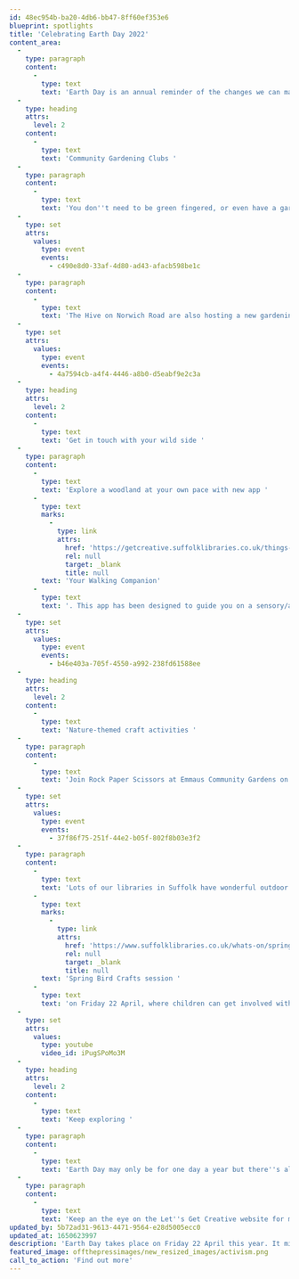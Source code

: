 ```yaml
---
id: 48ec954b-ba20-4db6-bb47-8ff60ef353e6
blueprint: spotlights
title: 'Celebrating Earth Day 2022'
content_area:
  -
    type: paragraph
    content:
      -
        type: text
        text: 'Earth Day is an annual reminder of the changes we can make to care for our environment. See below for a list of curated activities you can do this spring to help make Suffolk that little bit more greener. '
  -
    type: heading
    attrs:
      level: 2
    content:
      -
        type: text
        text: 'Community Gardening Clubs '
  -
    type: paragraph
    content:
      -
        type: text
        text: 'You don''t need to be green fingered, or even have a garden, to come along to Eastern Angles Community Gardening Club. Between 10am and 12pm on Tuesdays, the group meet to plant and prune while hopefully nurturing some new friendships along the way. '
  -
    type: set
    attrs:
      values:
        type: event
        events:
          - c490e8d0-33af-4d80-ad43-afacb598be1c
  -
    type: paragraph
    content:
      -
        type: text
        text: 'The Hive on Norwich Road are also hosting a new gardening project in their green space. Taking place on Wednesdays between 10 and 12, get in touch with The Hive team if you''re interested in getting involved. '
  -
    type: set
    attrs:
      values:
        type: event
        events:
          - 4a7594cb-a4f4-4446-a8b0-d5eabf9e2c3a
  -
    type: heading
    attrs:
      level: 2
    content:
      -
        type: text
        text: 'Get in touch with your wild side '
  -
    type: paragraph
    content:
      -
        type: text
        text: 'Explore a woodland at your own pace with new app '
      -
        type: text
        marks:
          -
            type: link
            attrs:
              href: 'https://getcreative.suffolklibraries.co.uk/things-to-do/your-walking-companion'
              rel: null
              target: _blank
              title: null
        text: 'Your Walking Companion'
      -
        type: text
        text: '. This app has been designed to guide you on a sensory/auditory adventure through Brandon Country Park.'
  -
    type: set
    attrs:
      values:
        type: event
        events:
          - b46e403a-705f-4550-a992-238fd61588ee
  -
    type: heading
    attrs:
      level: 2
    content:
      -
        type: text
        text: 'Nature-themed craft activities '
  -
    type: paragraph
    content:
      -
        type: text
        text: 'Join Rock Paper Scissors at Emmaus Community Gardens on Dales Road for their Rock Paper Grow event where you and your family can get creative in the outdoors. Using the natural environment of the gardens as inspiration, this free workshop for families will consist of weaving, wind sock making, nature printing on fabric and seed bomb making.'
  -
    type: set
    attrs:
      values:
        type: event
        events:
          - 37f86f75-251f-44e2-b05f-802f8b03e3f2
  -
    type: paragraph
    content:
      -
        type: text
        text: 'Lots of our libraries in Suffolk have wonderful outdoor spaces too. Head over to Stowmarket Library for a vibrant garden space - perfect for socialising and viewing local artists murals, each of which tells a story from around the area. Beccles Library will also be running a '
      -
        type: text
        marks:
          -
            type: link
            attrs:
              href: 'https://www.suffolklibraries.co.uk/whats-on/spring-bird-crafts'
              rel: null
              target: _blank
              title: null
        text: 'Spring Bird Crafts session '
      -
        type: text
        text: 'on Friday 22 April, where children can get involved with making a spring wreath, birds nests, spring bird bookmark and more. '
  -
    type: set
    attrs:
      values:
        type: youtube
        video_id: iPugSPoMo3M
  -
    type: heading
    attrs:
      level: 2
    content:
      -
        type: text
        text: 'Keep exploring '
  -
    type: paragraph
    content:
      -
        type: text
        text: 'Earth Day may only be for one day a year but there''s always plenty of creative activities on Let''s Get Creative which can connect you with nature. It''s been proven that being outdoors can have great benefits for the body and the mind, so perhaps think of it as a way to help yourself as well as the planet?'
  -
    type: paragraph
    content:
      -
        type: text
        text: 'Keep an the eye on the Let''s Get Creative website for more activities happening in outside venues or with a natural theme. Just click on our ''nature'' category tag on the right hand side of the home page to discover more and more events happening across Suffolk. '
updated_by: 5b72ad31-9613-4471-9564-e28d5005ecc0
updated_at: 1650623997
description: 'Earth Day takes place on Friday 22 April this year. It might be only for 24 hours but Earth Day acts as a good reminder of all the small actions we can take to make positive change every day. We''ve selected some of the events and activities coming up which can help us all get a little bit closer to nature.'
featured_image: offthepressimages/new_resized_images/activism.png
call_to_action: 'Find out more'
---
```

